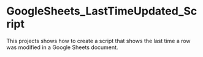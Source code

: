 # GoogleSheets_LastTimeUpdated_Script

This projects shows how to create a script that shows the last time a row was modified in a Google Sheets document.